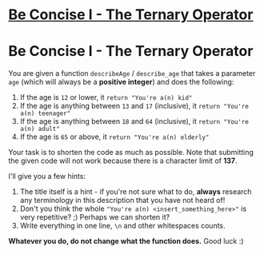 # [Be Concise I - The Ternary Operator](https://www.codewars.com/kata/be-concise-i-the-ternary-operator "https://www.codewars.com/kata/56f3f6a82010832b02000f38")

# Be Concise I - The Ternary Operator

You are given a function ```describeAge``` / ```describe_age``` that takes a parameter ```age``` (which will always be a **positive integer**) and does the following:

1. If the age is ```12``` or lower, it ```return "You're a(n) kid"```
2. If the age is anything between ```13``` and ```17``` (inclusive), it ```return "You're a(n) teenager"```
3. If the age is anything between ```18``` and ```64``` (inclusive), it ```return "You're a(n) adult"```
4. If the age is ```65``` or above, it ```return "You're a(n) elderly"```

Your task is to shorten the code as much as possible. Note that submitting the given code will not work because there is a character limit of **137**.

I'll give you a few hints:

1. The title itself is a hint - if you're not sure what to do, **always** research any terminology in this description that you have not heard of!
2. Don't you think the whole ```"You're a(n) <insert_something_here>"``` is very repetitive? ;)  Perhaps we can shorten it?
3. Write everything in one line, `\n` and other whitespaces counts.

**Whatever you do, do not change what the function does.**  Good luck :)